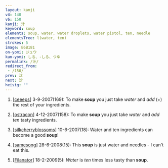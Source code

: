 ```yaml
---
layout: kanji
v4: 140
v6: 150
kanji: 汁
keyword: soup
elements: soup, water, water droplets, water pistol, ten, needle
elementsTree: l(water, ten)
strokes: 5
image: E6B181
on-yomi: ジュウ
kun-yomi: しる、-しる、つゆ
permalink: /汁/
redirect_from:
 - /150/
prev: 汰
next: 沙
heisig: ""
---
```


1) [<a href="http://kanji.koohii.com/profile/ceeeps">ceeeps</a>] 3-9-2007(169): To make<strong> soup</strong> you just take <em>water</em> and <em>add</em> (+) the rest of your ingredients.

2) [<a href="http://kanji.koohii.com/profile/ostracon">ostracon</a>] 4-12-2007(158): To make<strong> soup</strong> you just take <em>water</em> and <em>add</em> <em>ten</em> tasty ingredients.

3) [<a href="http://kanji.koohii.com/profile/silkcherryblossoms">silkcherryblossoms</a>] 10-6-2007(18): Water and ten ingredients can become a good<strong> soup</strong>!

4) [<a href="http://kanji.koohii.com/profile/samesong">samesong</a>] 28-6-2008(15): This<strong> soup</strong> is just water and needles - I can&#039;t eat this.

5) [<a href="http://kanji.koohii.com/profile/Filanator">Filanator</a>] 18-2-2009(5): <em>Water</em> is <em>ten</em> times less tasty than<strong> soup</strong>.

